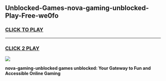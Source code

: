 
## Unblocked-Games-nova-gaming-unblocked-Play-Free-we0fo
<h3>
<a href="https://premium76.site?title=nova-gaming-unblocked&ref=12A">CLICK TO PLAY</a></h3>
<hr>

<h3>
<a href="https://premium76.site?title=nova-gaming-unblocked&ref=12A">CLICK 2 PLAY</a>
  
</h3>

<a href="https://premium76.site?title=nova-gaming-unblocked&ref=12A"><img src="https://clearcache.store/games.png"></a>


**nova-gaming-unblocked games unblocked: Your Gateway to Fun and Accessible Online Gaming**
